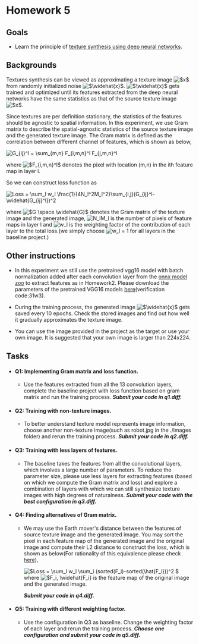 # Homework 5
## Goals
- Learn the principle of [texture synthesis using deep neural networks](https://arxiv.org/abs/1505.07376).

## Backgrounds
Textures synthesis can be viewed as approximating a texture image <img src="https://latex.codecogs.com/gif.latex?x" title="$x$" /> from randomly initialized noise <img src="https://latex.codecogs.com/gif.latex?\widehat{x}" title="$\widehat{x}$" />.  <img src="https://latex.codecogs.com/gif.latex?\widehat{x}" title="$\widehat{x}$" /> gets trained and optimized until its features extracted from the deep neural networks have the same statistics as that of the source texture image <img src="https://latex.codecogs.com/gif.latex?x" title="$x$" />. 

Since textures are per definition stationary, the statistics of the features should be agnostic to spatial information. In this experiment, we use Gram matrix to describe the spatial-agnostic statistics of the source texture image and the generated texture image. The Gram matrix is defined as the correlation between different channel of features, which is shown as below,

<img src="https://latex.codecogs.com/gif.latex?G_{ij}^l&space;=&space;\sum_{m,n}&space;F_{i,m,n}^l&space;F_{j,m,n}^l" title="G_{ij}^l = \sum_{m,n} F_{i,m,n}^l F_{j,m,n}^l" />

where <img src="https://latex.codecogs.com/gif.latex?F_{i,m,n}^l" title="$F_{i,m,n}^l$" /> denotes the pixel with location (m,n) in the ith feature map in layer l.

So we can construct loss function as

<img src="https://latex.codecogs.com/gif.latex?Loss&space;=&space;\sum_l&space;w_l&space;\frac{1}{4N_l^2M_l^2}\sum_{i,j}(G_{ij}^l-\widehat{G_{ij}^l})^2" title="Loss = \sum_l w_l \frac{1}{4N_l^2M_l^2}\sum_{i,j}(G_{ij}^l-\widehat{G_{ij}^l})^2" />

where <img src="https://latex.codecogs.com/gif.latex?G&space;\space&space;\widehat{G}" title="$G \space \widehat{G}$" /> denotes the Gram matrix of the texture image and the generated image, <img src="https://latex.codecogs.com/gif.latex?N_lM_l" title="N_lM_l" /> is the number of pixels of feature maps in layer l and <img src="https://latex.codecogs.com/gif.latex?w_l" title="w_l" /> is the weighting factor of the contribution of each layer to the total loss.(we simply choose <img src="https://latex.codecogs.com/gif.latex?w_l" title="w_l" /> = 1 for all layers in the baseline project.)

## Other instructions
* In this experiment we still use the pretrained vgg16 model with batch normalization added after each convolution layer from the [onnx model zoo](https://github.com/onnx/models) to extract features as in Homework2. Please download the parameters of the pretrained VGG16 models [here](https://pan.baidu.com/s/1a59ZJBv2CoGZdhX45o1pqg)(verification code:31w3).

* During the training process, the generated image <img src="https://latex.codecogs.com/gif.latex?\widehat{x}" title="$\widehat{x}$" /> gets saved every 10 epochs. 
Check the stored images and find out how well it gradually approximates the texture image.

* You can use the image provided in the project as the target or use your own image. It is suggested that your own image is larger than 224x224.



## Tasks
- #### Q1: Implementing Gram matrix and loss function.
  - Use the features extracted from all the 13 convolution layers,  complete the baseline project with loss function based on gram matrix and run the training process.
  **_Submit your code in q1.diff._**
   
- #### Q2: Training with non-texture images.
   - To better understand texture model represents image information, choose another non-texture image(such as robot.jpg in the ./images folder) and rerun the training process. 
**_Submit your code in q2.diff._**
   
- #### Q3: Training with less layers of features.

  - The baseline takes the features from all the convolutional layers, which involves a large number of  parameters. To reduce the parameter size,  please use less layers for extracting features (based on which we compute the Gram matrix and loss) and explore a combination of layers with which we can still synthesize texture images with high degrees of naturalness.
   **_Submit your code with the best configuration in q3.diff._**
 
- #### Q4: Finding alternatives of Gram matrix.
  - We may use the Earth mover's distance between the features of source texture image and the generated image. You may sort the pixel in each feature map of the generated image and the original image and compute their L2 distance to construct the loss, which is shown as below(For rationality of this equivalence please check [here](https://pdfs.semanticscholar.org/194c/2eec28f70ac7da28c7d9f73f65351a181df2.pdf)),

      <img src="https://latex.codecogs.com/gif.latex?Loss&space;=&space;\sum_l&space;w_l&space;\sum_i&space;(sorted(F_i)-sorted(\hat{F_i}))^2&space;" title="$Loss = \sum_l w_l \sum_i (sorted(F_i)-sorted(\hat{F_i}))^2 $" /> where <img src="https://latex.codecogs.com/gif.latex?F_i,&space;\widehat{F_i}" title="$F_i, \widehat{F_i}" /> is the feature map of the original image and the generated image.
      
     **_Submit your code in q4.diff._**

- #### Q5: Training with different weighting factor.
   - Use the configuration in Q3 as baseline. Change the weighting factor of each layer and rerun the training process.
  **_Choose one configuration and submit your code in q5.diff._**
